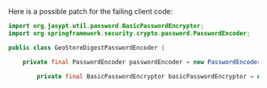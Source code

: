 Here is a possible patch for the failing client code:

```java
import org.jasypt.util.password.BasicPasswordEncryptor;
import org.springframework.security.crypto.password.PasswordEncoder;

public class GeoStoreDigestPasswordEncoder {

    private final PasswordEncoder passwordEncoder = new PasswordEncoder() {

        private final BasicPasswordEncryptor basicPasswordEncryptor = new BasicPasswordEncrypts
```